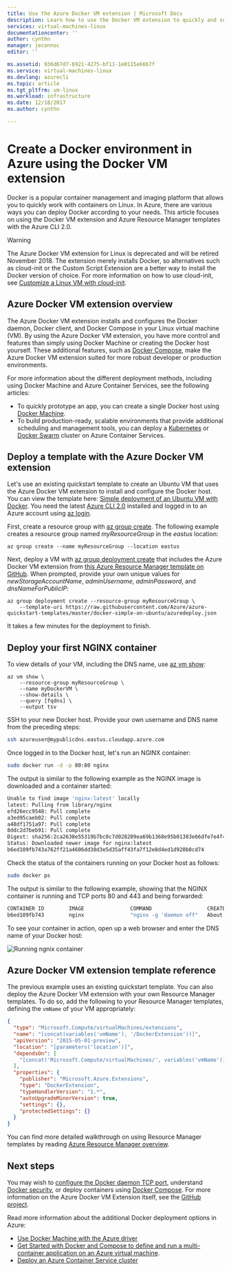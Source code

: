 ```yaml
---
title: Use the Azure Docker VM extension | Microsoft Docs
description: Learn how to use the Docker VM extension to quickly and securely deploy a Docker environment in Azure using Resource Manager templates and the Azure CLI 2.0
services: virtual-machines-linux
documentationcenter: ''
author: cynthn
manager: jeconnoc
editor: ''

ms.assetid: 936d67d7-6921-4275-bf11-1e0115e66b7f
ms.service: virtual-machines-linux
ms.devlang: azurecli
ms.topic: article
ms.tgt_pltfrm: vm-linux
ms.workload: infrastructure
ms.date: 12/18/2017
ms.author: cynthn

---
```

# Create a Docker environment in Azure using the Docker VM extension
Docker is a popular container management and imaging platform that allows you to quickly work with containers on Linux. In Azure, there are various ways you can deploy Docker according to your needs. This article focuses on using the Docker VM extension and Azure Resource Manager templates with the Azure CLI 2.0. 

> [!WARNING]
> The Azure Docker VM extension for Linux is deprecated and will be retired November 2018.
> The extension merely installs Docker, so alternatives such as cloud-init or the Custom Script Extension are a better way to install the Docker version of choice. For more information on how to use cloud-init, see [Customize a Linux VM with cloud-init](tutorial-automate-vm-deployment.md).

## Azure Docker VM extension overview
The Azure Docker VM extension installs and configures the Docker daemon, Docker client, and Docker Compose in your Linux virtual machine (VM). By using the Azure Docker VM extension, you have more control and features than simply using Docker Machine or creating the Docker host yourself. These additional features, such as [Docker Compose](https://docs.docker.com/compose/overview/), make the Azure Docker VM extension suited for more robust developer or production environments.

For more information about the different deployment methods, including using Docker Machine and Azure Container Services, see the following articles:

* To quickly prototype an app, you can create a single Docker host using [Docker Machine](docker-machine.md).
* To build production-ready, scalable environments that provide additional scheduling and management tools, you can deploy a [Kubernetes](../../container-service/kubernetes/index.yml) or [Docker Swarm](../../container-service/dcos-swarm/index.yml) cluster on Azure Container Services.


## Deploy a template with the Azure Docker VM extension
Let's use an existing quickstart template to create an Ubuntu VM that uses the Azure Docker VM extension to install and configure the Docker host. You can view the template here: [Simple deployment of an Ubuntu VM with Docker](https://github.com/Azure/azure-quickstart-templates/tree/master/docker-simple-on-ubuntu). You need the latest [Azure CLI 2.0](/cli/azure/install-az-cli2) installed and logged in to an Azure account using [az login](/cli/azure/reference-index#az_login).

First, create a resource group with [az group create](/cli/azure/group#az_group_create). The following example creates a resource group named *myResourceGroup* in the *eastus* location:

```azurecli
az group create --name myResourceGroup --location eastus
```

Next, deploy a VM with [az group deployment create](/cli/azure/group/deployment#az_group_deployment_create) that includes the Azure Docker VM extension from [this Azure Resource Manager template on GitHub](https://github.com/Azure/azure-quickstart-templates/tree/master/docker-simple-on-ubuntu). When prompted, provide your own unique values for *newStorageAccountName*, *adminUsername*, *adminPassword*, and *dnsNameForPublicIP*:

```azurecli
az group deployment create --resource-group myResourceGroup \
    --template-uri https://raw.githubusercontent.com/Azure/azure-quickstart-templates/master/docker-simple-on-ubuntu/azuredeploy.json
```

It takes a few minutes for the deployment to finish.


## Deploy your first NGINX container
To view details of your VM, including the DNS name, use [az vm show](/cli/azure/vm#az_vm_show):

```azurecli
az vm show \
    --resource-group myResourceGroup \
    --name myDockerVM \
    --show-details \
    --query [fqdns] \
    --output tsv
```

SSH to your new Docker host. Provide your own username and DNS name from the preceding steps:

```bash
ssh azureuser@mypublicdns.eastus.cloudapp.azure.com
```

Once logged in to the Docker host, let's run an NGINX container:

```bash
sudo docker run -d -p 80:80 nginx
```

The output is similar to the following example as the NGINX image is downloaded and a container started:

```bash
Unable to find image 'nginx:latest' locally
latest: Pulling from library/nginx
efd26ecc9548: Pull complete
a3ed95caeb02: Pull complete
a48df1751a97: Pull complete
8ddc2d7beb91: Pull complete
Digest: sha256:2ca2638e55319b7bc0c7d028209ea69b1368e95b01383e66dfe7e4f43780926d
Status: Downloaded newer image for nginx:latest
b6ed109fb743a762ff21a4606dd38d3e5d35aff43fa7f12e8d4ed1d920b0cd74
```

Check the status of the containers running on your Docker host as follows:

```bash
sudo docker ps
```

The output is similar to the following example, showing that the NGINX container is running and TCP ports 80 and 443 and being forwarded:

```bash
CONTAINER ID        IMAGE               COMMAND                  CREATED              STATUS              PORTS                         NAMES
b6ed109fb743        nginx               "nginx -g 'daemon off"   About a minute ago   Up About a minute   0.0.0.0:80->80/tcp, 443/tcp   adoring_payne
```

To see your container in action, open up a web browser and enter the DNS name of your Docker host:

![Running ngnix container](./media/dockerextension/nginxrunning.png)

## Azure Docker VM extension template reference
The previous example uses an existing quickstart template. You can also deploy the Azure Docker VM extension with your own Resource Manager templates. To do so, add the following to your Resource Manager templates, defining the `vmName` of your VM appropriately:

```json
{
  "type": "Microsoft.Compute/virtualMachines/extensions",
  "name": "[concat(variables('vmName'), '/DockerExtension'))]",
  "apiVersion": "2015-05-01-preview",
  "location": "[parameters('location')]",
  "dependsOn": [
    "[concat('Microsoft.Compute/virtualMachines/', variables('vmName'))]"
  ],
  "properties": {
    "publisher": "Microsoft.Azure.Extensions",
    "type": "DockerExtension",
    "typeHandlerVersion": "1.*",
    "autoUpgradeMinorVersion": true,
    "settings": {},
    "protectedSettings": {}
  }
}
```

You can find more detailed walkthrough on using Resource Manager templates by reading [Azure Resource Manager overview](../../azure-resource-manager/resource-group-overview.md).

## Next steps
You may wish to [configure the Docker daemon TCP port](https://docs.docker.com/engine/reference/commandline/dockerd/#/bind-docker-to-another-hostport-or-a-unix-socket), understand [Docker security](https://docs.docker.com/engine/security/security/), or deploy containers using [Docker Compose](https://docs.docker.com/compose/overview/). For more information on the Azure Docker VM Extension itself, see the [GitHub project](https://github.com/Azure/azure-docker-extension/).

Read more information about the additional Docker deployment options in Azure:

* [Use Docker Machine with the Azure driver](docker-machine.md)  
* [Get Started with Docker and Compose to define and run a multi-container application on an Azure virtual machine](docker-compose-quickstart.md).
* [Deploy an Azure Container Service cluster](../../container-service/dcos-swarm/container-service-deployment.md)

